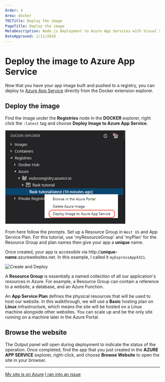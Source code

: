 ```yaml
---
Order: 4
Area: docker
TOCTitle: Deploy the image
PageTitle: Deploy the image
MetaDescription: Node.js Deployment to Azure App Services with Visual Studio Code
DateApproved: 1/11/2018
---
```

# Deploy the image to Azure App Service

Now that you have your app image built and pushed to a registry, you can deploy to [Azure App Service](https://azure.microsoft.com/en-us/services/app-service/) directly from the Docker extension explorer.

## Deploy the image

Find the image under the **Registries** node in the **DOCKER** explorer, right click the `:latest` tag and choose **Deploy Image to Azure App Service**.

![Deploy From the Explorer](/tutorials/images/docker-extension/deploy-menu.png)

From here follow the prompts. Set up a Resource Group in `West US` and App Service Plan. For this tutorial, use 'myResourceGroup' and 'myPlan' for the Resource Group and plan names then give your app a **unique** name.

Once created, your app is accessible via http://**unique-name**.azurewebsites.net. In this example, I called it `myExpressApp4321`.

![Create and Deploy](/tutorials/images/docker-extension/create.gif)

A **Resource Group** is essentially a named collection of all our application's resources in Azure. For example, a Resource Group can contain a reference to a website, a database, and an Azure Function.

An **App Service Plan** defines the physical resources that will be used to host our website. In this walkthrough, we will use a **Basic** hosting plan on **Linux** infrastructure, which means the site will be hosted on a Linux machine alongside other websites. You can scale up and be the only site running on a machine later in the Azure Portal.

## Browse the website

The Output panel will open during deployment to indicate the status of the operation. Once completed, find the app that you just created in the **AZURE APP SERVICE** explorer, right-click, and choose **Browse Website** to open the site in your browser.

----

<a class="tutorial-next-btn" href="/tutorials/docker-extension/tailing-logs">My site is on Azure</a> <a class="tutorial-feedback-btn" onclick="reportIssue('docker-extension', 'deploy-app')" href="javascript:void(0)">I ran into an issue</a>

